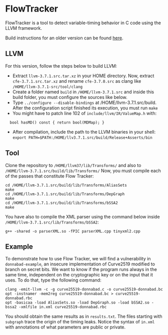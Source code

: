 # FlowTracker

FlowTracker is a tool to detect variable-timing behavior in C code using the LLVM framework.

Build instructions for an older version can be found [here](http://cuda.dcc.ufmg.br/flowtrackervsferrante/install.html).

## LLVM

For this version, follow the steps below to build LLVM:
* Extract `llvm-3.7.1.src.tar.xz` in your HOME directory. Now, extract `cfe-3.7.1.src.tar.xz` and rename `cfe-3.7.0.src` as clang like `/HOME/llvm-3.7.1-src/tool/clang`
* Create a folder named `build` in `/HOME/llvm-3.7.1.src` and inside this build folder, you must configure the sources like below.
* Type `../configure --disable-bindings` at /HOME/llvm-3.7.1.src/build. After the configuration script finished its execution, you must run `make`
* You might have to patch line 102 of `include/llvm/IR/ValueMap.h` with:
```
  bool hasMD() const { return bool(MDMap); }
```

* After compilation, include the path to the LLVM binaries in your shell: `export PATH=$PATH:/HOME/llv3.7.1.src/build/Release+Asserts/bin`

## Tool

Clone the repository to `/HOME/llvm37/lib/Transforms/` and also to `/HOME/llvm-3.7.1.src/build/lib/Transforms/`
Now, you must compile each of the passes that constitute Flow Tracker:

```
cd /HOME/llvm-3.7.1.src/build/lib/Transforms/AliasSets
make
cd /HOME/llvm-3.7.1.src/build/lib/Transforms/DepGraph
make
cd /HOME/llvm-3.7.1.src/build/lib/Transforms/bSSA2
make
```

You have also to compile the XML parser using the command below inside `/HOME/llvm-3.7.1.src/lib/Transforms/bSSA2`:

```
g++ -shared -o parserXML.so -fPIC parserXML.cpp tinyxml2.cpp
```

## Example

To demonstrate how to use Flow Tracker, we will find a vulnerability in `donnabad-example`, an insecure implementation of Curve2519 modified to branch on secret bits.
We want to know if the program runs always in the same time, independent on the cryptographic key or on the input that it uses. To do that, type the following command:

```
clang -emit-llvm -c -g curve25519-donnabad.c -o curve25519-donnabad.bc
opt -instnamer -mem2reg curve25519-donnabad.bc > curve25519-donnabad.rbc
opt -basicaa -load AliasSets.so -load DepGraph.so -load bSSA2.so -bssa2 -xmlfile in.xml curve25519-donnabad.rbc
```

You should obtain the same results as in `results.txt`. The files starting with `subgraph` trace the origin of the timing leaks.
Notice the syntax of `in.xml` with annotations of what parameters are public or private.

